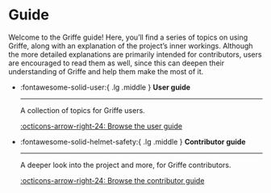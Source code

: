 # Guide

Welcome to the Griffe guide! Here, you’ll find a series of topics on using Griffe, along with an explanation of the project’s inner workings. Although the more detailed explanations are primarily intended for contributors, users are encouraged to read them as well, since this can deepen their understanding of Griffe and help them make the most of it.

<div class="grid cards" markdown>

-   :fontawesome-solid-user:{ .lg .middle } **User guide**

    ---

    A collection of topics for Griffe users.

    [:octicons-arrow-right-24: Browse the user guide](guide/users.md)

-   :fontawesome-solid-helmet-safety:{ .lg .middle } **Contributor guide**

    ---

    A deeper look into the project and more, for Griffe contributors.

    [:octicons-arrow-right-24: Browse the contributor guide](guide/contributors.md)

</div>
